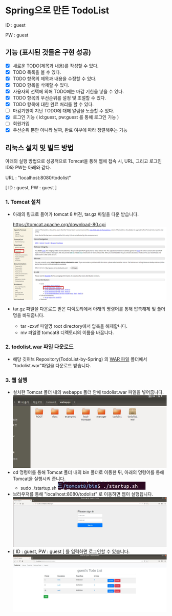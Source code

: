 # Spring으로 만든 TodoList
 ID : guest

 PW : guest

## 기능 (표시된 것들은 구현 성공)
 - [X] 새로운 TODO(제목과 내용)를 작성할 수 있다.
 - [X] TODO 목록을 볼 수 있다.
 - [X] TODO 항목의 제목과 내용을 수정할 수 있다.
 - [X] TODO 항목을 삭제할 수 있다.
 - [X] 사용자의 선택에 의해 TODO에는 마감 기한을 넣을 수 있다.
 - [X] TODO 항목의 우선순위를 설정 및 조절할 수 있다.
 - [X] TODO 항목에 대한 완료 처리를 할 수 있다.
 - [ ] 마감기한이 지난 TODO에 대해 알림을 노출할 수 있다.
 - [X] 로그인 기능 ( id:guest, pw:guest 를 통해 로그인 가능 )
 - [ ] 회원가입
 - [X] 우선순위 뿐만 아니라 날짜, 완료 여부에 따라 정렬해주는 기능

## 리눅스 설치 및 빌드 방법

아래의 실행 방법으로 성공적으로 Tomcat을 통해 웹에 접속 시, URL, 그리고 로그인 ID와 PW는 아래와 같다.

URL : "localhost:8080/todolist"

[ ID : guest, PW : guest ]



### 1. Tomcat 설치

 - 아래의 링크로 들어가 tomcat 8 버젼, tar.gz 파일을 다운 받습니다.
 
 
    https://tomcat.apache.org/download-80.cgi
    ![install](/image/install.png)
 - tar.gz 파일을 다운로드 받은 디렉토리에서 아래의 명령어를 통해 압축해제 및 폴더 명을 바꿔줍니다.
   - tar -zxvf 파일명 root directory에서 압축을 해제합니다.
   - mv 파일명 tomcat8 디렉토리의 이름을 바꿉니다.
   
### 2. todolist.war 파일 다운로드
 - 해당 깃허브 Repository(TodoList-by-Spring) 의 [WAR 파일](https://github.com/bluesquanium/TodoList-by-Spring/tree/master/WAR%20%ED%8C%8C%EC%9D%BC "WAR 파일") 폴더에서 "todolist.war"파일을 다운로드 받습니다.

### 3. 웹 실행
 - 설치한 Tomcat 폴더 내의 webapps 폴더 안에 todolist.war 파일을 넣어줍니다.
 ![webapps](/image/webapps.jpg)
 - cd 명령어를 통해 Tomcat 폴더 내의 bin 폴더로 이동한 뒤, 아래의 명령어를 통해 Tomcat을 실행시켜 줍니다.
   - sudo ./startup.sh
 ![startup](/image/startup.jpg)
 - 브라우저를 통해 "localhost:8080/todolist" 로 이동하면 웹이 실행됩니다.
 ![login](/image/login.jpg)
 - [ ID : guest, PW : guest ] 를 입력하면 로그인할 수 있습니다.
 ![TodoList](/image/TodoList.jpg)
